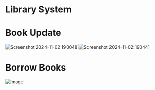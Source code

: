 # Library System
# Book Update
![Screenshot 2024-11-02 190048](https://github.com/user-attachments/assets/e931492b-e321-4ee3-8290-c6e2091794e7)
![Screenshot 2024-11-02 190441](https://github.com/user-attachments/assets/f777f1c8-d790-4a5b-893a-70bd98174921)

# Borrow Books
![image](https://github.com/user-attachments/assets/78f02c12-f20b-4b09-8166-eaf372ac703a)
